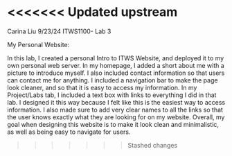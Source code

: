 <<<<<<< Updated upstream
=======
Carina Liu
9/23/24
ITWS1100- Lab 3

My Personal Website: 

In this lab, I created a personal Intro to ITWS Website, and deployed it to my own personal web server. In my homepage, 
I added a short about me with a picture to introduce myself. I also included contact information so that users can contact me
for anything. I included a navigation bar to make the page look cleaner, and so that it is easy to access my information. 
In my Project/Labs tab, I included a text box with links to everything I did in that lab. I designed it this way because I felt like
this is the easiest way to access information. I also made sure to add very clear names to all the links so that the user knows
exactly what they are looking for on my website. Overall, my goal when designing this website is to make it look clean and minimalistic,
as well as being easy to navigate for users. 
>>>>>>> Stashed changes

